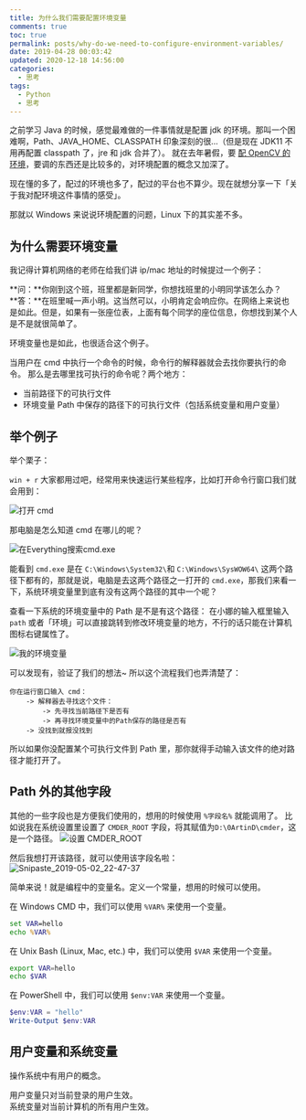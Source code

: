 ```yaml
---
title: 为什么我们需要配置环境变量
comments: true
toc: true
permalink: posts/why-do-we-need-to-configure-environment-variables/
date: 2019-04-28 00:03:42
updated: 2020-12-18 14:56:00
categories:
  - 思考
tags:
  - Python
  - 思考
---
```


之前学习 Java 的时候，感觉最难做的一件事情就是配置 jdk 的环境。那叫一个困难啊，Path、JAVA_HOME、CLASSPATH 印象深刻的很...（但是现在 JDK11 不用再配置 classpath 了，jre 和 jdk 合并了）。
就在去年暑假，要 [配 OpenCV 的环境](/posts/install-opencv-windows-vs/)，要调的东西还是比较多的，对环境配置的概念又加深了。

现在懂的多了，配过的环境也多了，配过的平台也不算少。现在就想分享一下「关于我对配环境这件事情的感受」。

那就以 Windows 来说说环境配置的问题，Linux 下的其实差不多。

<!-- more -->

## 为什么需要环境变量

我记得计算机网络的老师在给我们讲 ip/mac 地址的时候提过一个例子：

**问：**你刚到这个班，班里都是新同学，你想找班里的小明同学该怎么办？  
**答：**在班里喊一声小明。这当然可以，小明肯定会响应你。在网络上来说也是如此。但是，如果有一张座位表，上面有每个同学的座位信息，你想找到某个人是不是就很简单了。

环境变量也是如此，也很适合这个例子。

当用户在 cmd 中执行一个命令的时候，命令行的解释器就会去找你要执行的命令。
那么是去哪里找可执行的命令呢？两个地方：

- 当前路径下的可执行文件
- 环境变量 Path 中保存的路径下的可执行文件（包括系统变量和用户变量）

## 举个例子

举个栗子：

`win + r` 大家都用过吧，经常用来快速运行某些程序，比如打开命令行窗口我们就会用到：

![打开 cmd](https://i.lengthm.in/posts/why-do-we-need-to-configure-environment-variables/5ccafd6ee176b.png)

那电脑是怎么知道 cmd 在哪儿的呢？

![在Everything搜索cmd.exe](https://i.lengthm.in/posts/why-do-we-need-to-configure-environment-variables/5ccafe08db5ec.png)

能看到 `cmd.exe` 是在 `C:\Windows\System32\`和 `C:\Windows\SysWOW64\` 这两个路径下都有的，那就是说，电脑是去这两个路径之一打开的 `cmd.exe`，那我们来看一下，系统环境变量里到底有没有这两个路径的其中一个呢？

查看一下系统的环境变量中的 Path 是不是有这个路径：
在小娜的输入框里输入 `path` 或者「环境」可以直接跳转到修改环境变量的地方，不行的话只能在计算机图标右键属性了。

![我的环境变量](https://i.lengthm.in/posts/why-do-we-need-to-configure-environment-variables/5ccb0002c8879.png)

可以发现有，验证了我们的想法~
所以这个流程我们也弄清楚了：

```plaintxt
你在运行窗口输入 cmd：
    -> 解释器去寻找这个文件：
        -> 先寻找当前路径下是否有
        -> 再寻找环境变量中的Path保存的路径是否有
    -> 没找到就报没找到
```

所以如果你没配置某个可执行文件到 Path 里，那你就得手动输入该文件的绝对路径才能打开了。

## Path 外的其他字段

其他的一些字段也是方便我们使用的，想用的时候使用 `%字段名%` 就能调用了。
比如说我在系统设置里设置了 `CMDER_ROOT` 字段，将其赋值为`D:\0ArtinD\cmder`，这是一个路径。
![设置 CMDER_ROOT](https://i.lengthm.in/posts/why-do-we-need-to-configure-environment-variables/5ccb026a1dbfb.png)

然后我想打开该路径，就可以使用该字段名啦：
![Snipaste_2019-05-02_22-47-37](https://i.lengthm.in/posts/why-do-we-need-to-configure-environment-variables/5ccb03181acf3.png)

简单来说！就是编程中的变量名。定义一个常量，想用的时候可以使用。

在 Windows CMD 中，我们可以使用 `%VAR%` 来使用一个变量。

```bat
set VAR=hello
echo %VAR%
```

在 Unix Bash (Linux, Mac, etc.) 中，我们可以使用 `$VAR` 来使用一个变量。

```bash
export VAR=hello
echo $VAR
```

在 PowerShell 中，我们可以使用 `$env:VAR` 来使用一个变量。

```ps1
$env:VAR = "hello"
Write-Output $env:VAR
```

## 用户变量和系统变量

操作系统中有用户的概念。

用户变量只对当前登录的用户生效。  
系统变量对当前计算机的所有用户生效。
